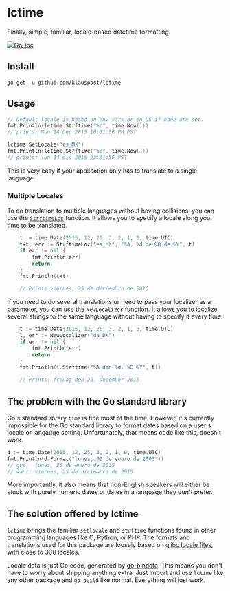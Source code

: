 # lctime

Finally, simple, familiar, locale-based datetime formatting.

[![GoDoc](https://godoc.org/github.com/klauspost/lctime?status.svg)](https://godoc.org/github.com/klauspost/lctime)

## Install

```
go get -u github.com/klauspost/lctime
```

## Usage

```go
// Default locale is based on env vars or en_US if none are set.
fmt.Println(lctime.Strftime("%c", time.Now()))
// prints: Mon 14 Dec 2015 10:31:56 PM PST

lctime.SetLocale("es_MX")
fmt.Println(lctime.Strftime("%c", time.Now()))
// prints: lun 14 dic 2015 22:31:56 PST
```

This is very easy if your application only has to translate to a single
language.

### Multiple Locales

To do translation to multiple languages without having collisions, you can use
the [`StrftimeLoc`](https://godoc.org/github.com/klauspost/lctime#StrftimeLoc)
function. It allows you to specify a locale along your time to be translated.

```go
	t := time.Date(2015, 12, 25, 3, 2, 1, 0, time.UTC)
	txt, err := StrftimeLoc("es_MX", "%A, %d de %B de %Y", t)
	if err != nil {
		fmt.Println(err)
		return
	}
	fmt.Println(txt)

	// Prints viernes, 25 de diciembre de 2015
```

If you need to do several translations or need to pass your localizer as a
parameter, you can use the
[`NewLocalizer`](https://godoc.org/github.com/klauspost/lctime#NewLocalizer)
function. It allows you to localize several strings to the same language without
having to specify it every time.

```go
	t := time.Date(2015, 12, 25, 3, 2, 1, 0, time.UTC)
	l, err := NewLocalizer("da_DK")
	if err != nil {
		fmt.Println(err)
		return
	}
	fmt.Println(l.Strftime("%A den %d. %B %Y", t))

	// Prints: fredag den 25. december 2015
```

## The problem with the Go standard library

Go's standard library `time` is fine most of the time. However, it's currently
impossible for the Go standard library to format dates based on a user's locale
or langauge setting. Unfortunately, that means code like this, doesn't work.

```go
d := time.Date(2015, 12, 25, 3, 2, 1, 0, time.UTC)
fmt.Println(d.Format("lunes, 02 de enero de 2006"))
// got:  lunes, 25 de enero de 2015
// want: viernes, 25 de diciembre de 2015
```

More importantly, it also means that non-English speakers will either be stuck
with purely numeric dates or dates in a language they don't prefer.

## The solution offered by lctime

`lctime` brings the familiar `setlocale` and `strftime` functions found in other
programming languages like C, Python, or PHP. The formats and translations used
for this package are loosely based on [glibc locale files], with close to 300
locales.

Locale data is just Go code, generated by [go-bindata]. This means you don't
have to worry about shipping anything extra. Just import and use `lctime` like
any other package and `go build` like normal. Everything will just work.

[glibc locale files]: http://lh.2xlibre.net/
[go-bindata]: https://github.com/jteeuwen/go-bindata
